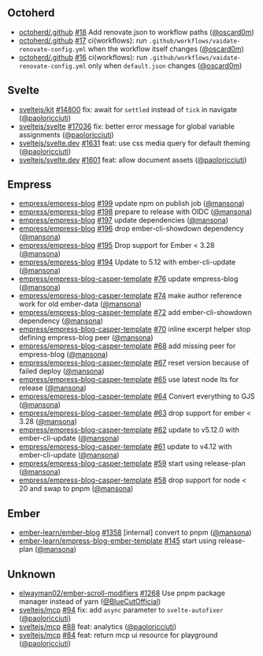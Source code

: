 ## Octoherd

- [octoherd/.github] [#18](https://github.com/octoherd/.github/pull/18) Add renovate.json to workflow paths ([@oscard0m])
- [octoherd/.github] [#17](https://github.com/octoherd/.github/pull/17) ci(workflows): run `.github/workflows/vaidate-renovate-config.yml` when the workflow itself changes ([@oscard0m])
- [octoherd/.github] [#16](https://github.com/octoherd/.github/pull/16) ci(workflows): run `.github/workflows/vaidate-renovate-config.yml` only when `default.json` changes ([@oscard0m])

## Svelte

- [sveltejs/kit] [#14800](https://github.com/sveltejs/kit/pull/14800) fix: await for `settled` instead of `tick` in navigate ([@paoloricciuti])
- [sveltejs/svelte] [#17036](https://github.com/sveltejs/svelte/pull/17036) fix: better error message for global variable assignments ([@paoloricciuti])
- [sveltejs/svelte.dev] [#1631](https://github.com/sveltejs/svelte.dev/pull/1631) feat: use css media query for default theming ([@paoloricciuti])
- [sveltejs/svelte.dev] [#1601](https://github.com/sveltejs/svelte.dev/pull/1601) feat: allow document assets ([@paoloricciuti])

## Empress

- [empress/empress-blog] [#199](https://github.com/empress/empress-blog/pull/199) update npm on publish job ([@mansona])
- [empress/empress-blog] [#198](https://github.com/empress/empress-blog/pull/198) prepare to release with OIDC ([@mansona])
- [empress/empress-blog] [#197](https://github.com/empress/empress-blog/pull/197) update dependencies ([@mansona])
- [empress/empress-blog] [#196](https://github.com/empress/empress-blog/pull/196) drop ember-cli-showdown dependency ([@mansona])
- [empress/empress-blog] [#195](https://github.com/empress/empress-blog/pull/195) Drop support for Ember < 3.28 ([@mansona])
- [empress/empress-blog] [#194](https://github.com/empress/empress-blog/pull/194) Update to 5.12 with ember-cli-update ([@mansona])
- [empress/empress-blog-casper-template] [#76](https://github.com/empress/empress-blog-casper-template/pull/76) update empress-blog ([@mansona])
- [empress/empress-blog-casper-template] [#74](https://github.com/empress/empress-blog-casper-template/pull/74) make author reference work for old ember-data ([@mansona])
- [empress/empress-blog-casper-template] [#72](https://github.com/empress/empress-blog-casper-template/pull/72) add ember-cli-showdown dependency ([@mansona])
- [empress/empress-blog-casper-template] [#70](https://github.com/empress/empress-blog-casper-template/pull/70) inline excerpt helper stop defining empress-blog peer ([@mansona])
- [empress/empress-blog-casper-template] [#68](https://github.com/empress/empress-blog-casper-template/pull/68) add missing peer for empress-blog ([@mansona])
- [empress/empress-blog-casper-template] [#67](https://github.com/empress/empress-blog-casper-template/pull/67) reset version because of failed deploy ([@mansona])
- [empress/empress-blog-casper-template] [#65](https://github.com/empress/empress-blog-casper-template/pull/65) use latest node lts for release ([@mansona])
- [empress/empress-blog-casper-template] [#64](https://github.com/empress/empress-blog-casper-template/pull/64) Convert everything to GJS ([@mansona])
- [empress/empress-blog-casper-template] [#63](https://github.com/empress/empress-blog-casper-template/pull/63) drop support for ember < 3.28 ([@mansona])
- [empress/empress-blog-casper-template] [#62](https://github.com/empress/empress-blog-casper-template/pull/62) update to v5.12.0 with ember-cli-update ([@mansona])
- [empress/empress-blog-casper-template] [#61](https://github.com/empress/empress-blog-casper-template/pull/61) update to v4.12 with ember-cli-update ([@mansona])
- [empress/empress-blog-casper-template] [#59](https://github.com/empress/empress-blog-casper-template/pull/59) start using release-plan ([@mansona])
- [empress/empress-blog-casper-template] [#58](https://github.com/empress/empress-blog-casper-template/pull/58) drop support for node < 20 and swap to pnpm ([@mansona])

## Ember

- [ember-learn/ember-blog] [#1358](https://github.com/ember-learn/ember-blog/pull/1358) [internal] convert to pnpm ([@mansona])
- [ember-learn/empress-blog-ember-template] [#145](https://github.com/ember-learn/empress-blog-ember-template/pull/145) start using release-plan ([@mansona])

## Unknown

- [elwayman02/ember-scroll-modifiers] [#1268](https://github.com/elwayman02/ember-scroll-modifiers/pull/1268) Use pnpm package manager instead of yarn ([@BlueCutOfficial])
- [sveltejs/mcp] [#94](https://github.com/sveltejs/mcp/pull/94) fix: add `async` parameter to `svelte-autofixer` ([@paoloricciuti])
- [sveltejs/mcp] [#88](https://github.com/sveltejs/mcp/pull/88) feat: analytics ([@paoloricciuti])
- [sveltejs/mcp] [#84](https://github.com/sveltejs/mcp/pull/84) feat: return mcp ui resource for playground ([@paoloricciuti])

[@BlueCutOfficial]: https://github.com/BlueCutOfficial
[@mansona]: https://github.com/mansona
[@oscard0m]: https://github.com/oscard0m
[@paoloricciuti]: https://github.com/paoloricciuti
[elwayman02/ember-scroll-modifiers]: https://github.com/elwayman02/ember-scroll-modifiers
[ember-learn/ember-blog]: https://github.com/ember-learn/ember-blog
[ember-learn/empress-blog-ember-template]: https://github.com/ember-learn/empress-blog-ember-template
[empress/empress-blog-casper-template]: https://github.com/empress/empress-blog-casper-template
[empress/empress-blog]: https://github.com/empress/empress-blog
[octoherd/.github]: https://github.com/octoherd/.github
[sveltejs/kit]: https://github.com/sveltejs/kit
[sveltejs/mcp]: https://github.com/sveltejs/mcp
[sveltejs/svelte.dev]: https://github.com/sveltejs/svelte.dev
[sveltejs/svelte]: https://github.com/sveltejs/svelte
